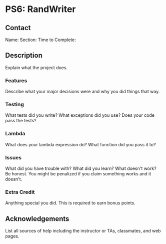# PS6: RandWriter

## Contact

Name:
Section:
Time to Complete:

## Description

Explain what the project does.

### Features

Describe what your major decisions were and why you did things that way.

### Testing

What tests did you write? What exceptions did you use? Does your code pass the tests?

### Lambda

What does your lambda expression do? What function did you pass it to?

### Issues

What did you have trouble with? What did you learn? What doesn't work? Be honest. You might be penalized if you claim something works and it doesn't.

### Extra Credit

Anything special you did. This is required to earn bonus points.

## Acknowledgements

List all sources of help including the instructor or TAs, classmates, and web pages.

